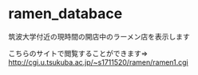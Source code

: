 # ramen_databace
筑波大学付近の現時間の開店中のラーメン店を表示します

こちらのサイトで閲覧することができます=> http://cgi.u.tsukuba.ac.jp/~s1711520/ramen/ramen1.cgi

